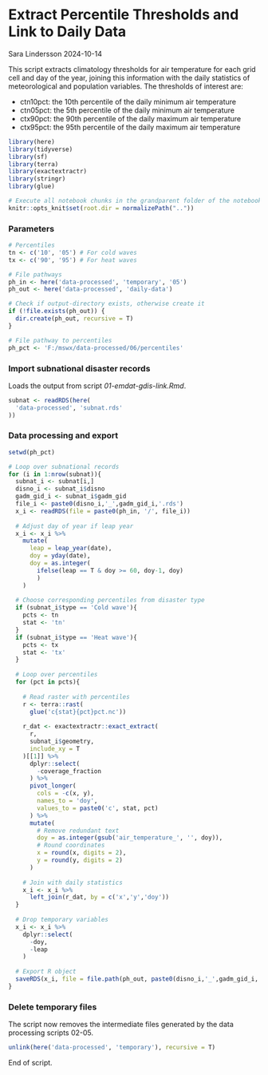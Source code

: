 Extract Percentile Thresholds and Link to Daily Data
================
Sara Lindersson
2024-10-14

This script extracts climatology thresholds for air temperature for each
grid cell and day of the year, joining this information with the daily
statistics of meteorological and population variables. The thresholds of
interest are:  
+ ctn10pct: the 10th percentile of the daily minimum air temperature  
+ ctn05pct: the 5th percentile of the daily minimum air temperature  
+ ctx90pct: the 90th percentile of the daily maximum air temperature  
+ ctx95pct: the 95th percentile of the daily maximum air temperature

``` r
library(here)
library(tidyverse)
library(sf)
library(terra)
library(exactextractr)
library(stringr)
library(glue)
```

``` r
# Execute all notebook chunks in the grandparent folder of the notebook
knitr::opts_knit$set(root.dir = normalizePath(".."))
```

### Parameters

``` r
# Percentiles
tn <- c('10', '05') # For cold waves
tx <- c('90', '95') # For heat waves

# File pathways
ph_in <- here('data-processed', 'temporary', '05')
ph_out <- here('data-processed', 'daily-data')

# Check if output-directory exists, otherwise create it
if (!file.exists(ph_out)) {
  dir.create(ph_out, recursive = T)
}

# File pathway to percentiles
ph_pct <- 'F:/mswx/data-processed/06/percentiles'
```

### Import subnational disaster records

Loads the output from script *01-emdat-gdis-link.Rmd*.

``` r
subnat <- readRDS(here(
  'data-processed', 'subnat.rds'
))
```

### Data processing and export

``` r
setwd(ph_pct)

# Loop over subnational records
for (i in 1:nrow(subnat)){
  subnat_i <- subnat[i,]
  disno_i <- subnat_i$disno
  gadm_gid_i <- subnat_i$gadm_gid
  file_i <- paste0(disno_i,'_',gadm_gid_i,'.rds')
  x_i <- readRDS(file = paste0(ph_in, '/', file_i))
  
  # Adjust day of year if leap year
  x_i <- x_i %>%
    mutate(
      leap = leap_year(date),
      doy = yday(date),
      doy = as.integer(
        ifelse(leap == T & doy >= 60, doy-1, doy)
        )
    )
  
  # Choose corresponding percentiles from disaster type
  if (subnat_i$type == 'Cold wave'){
    pcts <- tn
    stat <- 'tn'
  }
  if (subnat_i$type == 'Heat wave'){
    pcts <- tx
    stat <- 'tx'
  }
  
  # Loop over percentiles
  for (pct in pcts){
    
    # Read raster with percentiles
    r <- terra::rast(
      glue('c{stat}{pct}pct.nc'))
    
    r_dat <- exactextractr::exact_extract(
      r,
      subnat_i$geometry,
      include_xy = T
    )[[1]] %>%
      dplyr::select(
        -coverage_fraction
      ) %>%
      pivot_longer(
        cols = -c(x, y),
        names_to = 'doy',
        values_to = paste0('c', stat, pct)
      ) %>%
      mutate(
        # Remove redundant text
        doy = as.integer(gsub('air_temperature_', '', doy)),
        # Round coordinates
        x = round(x, digits = 2),
        y = round(y, digits = 2)
      )
    
    # Join with daily statistics 
    x_i <- x_i %>%
      left_join(r_dat, by = c('x','y','doy'))
  }
  
  # Drop temporary variables
  x_i <- x_i %>%
    dplyr::select(
      -doy,
      -leap
    )
  
  # Export R object
  saveRDS(x_i, file = file.path(ph_out, paste0(disno_i,'_',gadm_gid_i,'.rds')))
}
```

### Delete temporary files

The script now removes the intermediate files generated by the data
processing scripts 02-05.

``` r
unlink(here('data-processed', 'temporary'), recursive = T)
```

End of script.
